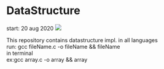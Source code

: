 # DataStructure
start: 20 aug 2020
<img src="https://github.com/Vinaypatil-Ev/vinEv_DataStructure/blob/master/Documents/img/data_strucuture1.png">

This repository contains datastructure impl. in all languages</br>
run: gcc fileName.c -o fileName && fileName </br>
in terminal</br>
ex:gcc array.c -o array && array</br>